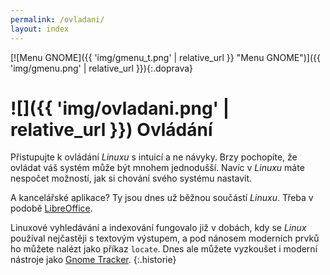 ```yaml
---
permalink: /ovladani/
layout: index
---
```

[![Menu GNOME]({{ 'img/gmenu_t.png' | relative_url }} "Menu GNOME")]({{ 'img/gmenu.png' | relative_url }}){:.doprava}

# ![]({{ 'img/ovladani.png' | relative_url }}) Ovládání

Přistupujte k ovládání *Linuxu* s intuicí a ne návyky. Brzy pochopíte, že ovládat váš systém může být mnohem jednodušší. Navíc v *Linuxu* máte nespočet možností, jak si chování svého systému nastavit.

A kancelářské aplikace? Ty jsou dnes už běžnou součástí *Linuxu*. Třeba v podobě [LibreOffice](http://www.libreoffice.cz/).

Linuxové vyhledávání a indexování fungovalo již v dobách, kdy se *Linux* používal nejčastěji s textovým výstupem, a pod nánosem moderních prvků ho můžete nalézt jako příkaz `locate`. Dnes ale můžete vyzkoušet i moderní nástroje jako [Gnome Tracker](http://projects.gnome.org/tracker/index.html).
{:.historie}
